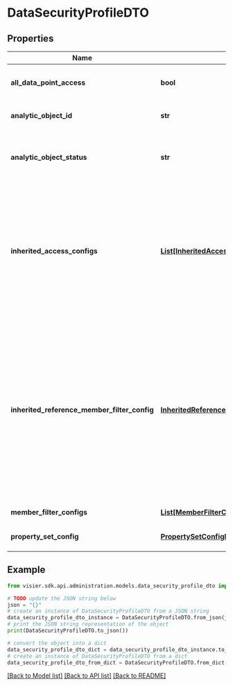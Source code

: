 # DataSecurityProfileDTO


## Properties

Name | Type | Description | Notes
------------ | ------------- | ------------- | -------------
**all_data_point_access** | **bool** | If &#x60;true&#x60;, the permission grants access to the entire population. If &#x60;false&#x60;, define &#x60;memberFilterConfigs&#x60; to set custom population access. | [optional] 
**analytic_object_id** | **str** | The unique ID of the analytic object assigned data security in this permission. | [optional] 
**analytic_object_status** | **str** | The analytic object&#39;s validity status. Valid values: Valid, NoData, NotFound.  * **Valid**: The object exists and has loaded data.  * **NoData**: The object exists but doesn&#39;t have loaded data.  * **NotFound**: The object doesn&#39;t exist. | [optional] 
**inherited_access_configs** | [**List[InheritedAccessConfigDTO]**](InheritedAccessConfigDTO.md) | The events and related objects inherited from the analytic object.  By default, all events and related objects associated with the analytic object will be inherited from the analytic object in a permission.  For example, if you assign access to Employee, then access to the Employee Exit event is inherited in the permission.  To remove access to an event or related object, add the object to &#x60;inheritedAccessConfigs&#x60; with &#x60;removeAccess&#x60;: true.  To add custom filters to an event or related object, add the object to &#x60;inheritedAccessConfigs&#x60; and define &#x60;memberFilterConfigs&#x60;. | [optional] 
**inherited_reference_member_filter_config** | [**InheritedReferenceMemberFilterConfigDTO**](InheritedReferenceMemberFilterConfigDTO.md) | Configures the analytic object to inherit population access filters from. The target analytic object must be assigned population access in the permission and have a binding (strong) reference from the source analytic object.  * For example, assume &#x60;Applicant&#x60; -&gt; &#x60;Requisition&#x60; is configured to be a binding (strong) reference.  For &#x60;Applicant&#x60; (source analytic object) to inherit population access filters from &#x60;Requisition&#x60; (target analytic object), in the Applicant &#x60;dataSecurityProfile&#x60;, set &#x60;inheritedReferenceMemberFilterConfig&#x60; to &#x60;Requisition&#x60;. In this example, Applicant will inherit filters from Requisition because Requsition is assigned data security in this permission and there is a binding (strong) reference from Applicant to Requisition. | [optional] 
**member_filter_configs** | [**List[MemberFilterConfigDTO]**](MemberFilterConfigDTO.md) | Custom filters that define population access for an item in the permission. | [optional] 
**property_set_config** | [**PropertySetConfigDTO**](PropertySetConfigDTO.md) | A list of objects representing the data access for an analytic object’s properties. | [optional] 

## Example

```python
from visier.sdk.api.administration.models.data_security_profile_dto import DataSecurityProfileDTO

# TODO update the JSON string below
json = "{}"
# create an instance of DataSecurityProfileDTO from a JSON string
data_security_profile_dto_instance = DataSecurityProfileDTO.from_json(json)
# print the JSON string representation of the object
print(DataSecurityProfileDTO.to_json())

# convert the object into a dict
data_security_profile_dto_dict = data_security_profile_dto_instance.to_dict()
# create an instance of DataSecurityProfileDTO from a dict
data_security_profile_dto_from_dict = DataSecurityProfileDTO.from_dict(data_security_profile_dto_dict)
```
[[Back to Model list]](../README.md#documentation-for-models) [[Back to API list]](../README.md#documentation-for-api-endpoints) [[Back to README]](../README.md)


